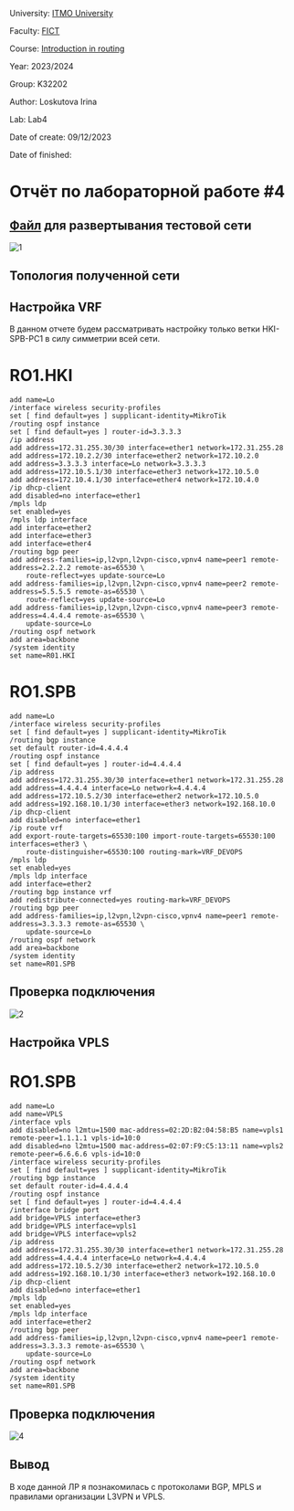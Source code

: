 University: [ITMO University](https://itmo.ru/ru/)

Faculty: [FICT](https://fict.itmo.ru)

Course: [Introduction in routing](https://github.com/itmo-ict-faculty/introduction-in-routing)

Year: 2023/2024

Group: K32202

Author: Loskutova Irina

Lab: Lab4

Date of create: 09/12/2023

Date of finished:

# Отчёт по лабораторной работе #4

## [Файл](https://github.com/sgsoul/2023_2024-introduction_in_routing-k33202-loskutova_i_v/blob/main/lab4/topo4.clab.yml) для развертывания тестовой сети

![1](https://github.com/sgsoul/2023_2024-introduction_in_routing-k33202-loskutova_i_v/assets/93263659/aec68083-ab00-490f-8338-98dc6e043e48)


## Топология полученной сети




## Настройка VRF

В данном отчете будем рассматривать настройку только ветки HKI-SPB-PC1 в силу симметрии всей сети.

# RO1.HKI

```
add name=Lo
/interface wireless security-profiles
set [ find default=yes ] supplicant-identity=MikroTik
/routing ospf instance
set [ find default=yes ] router-id=3.3.3.3
/ip address
add address=172.31.255.30/30 interface=ether1 network=172.31.255.28
add address=172.10.2.2/30 interface=ether2 network=172.10.2.0
add address=3.3.3.3 interface=Lo network=3.3.3.3
add address=172.10.5.1/30 interface=ether3 network=172.10.5.0
add address=172.10.4.1/30 interface=ether4 network=172.10.4.0
/ip dhcp-client
add disabled=no interface=ether1
/mpls ldp
set enabled=yes
/mpls ldp interface
add interface=ether2
add interface=ether3
add interface=ether4
/routing bgp peer
add address-families=ip,l2vpn,l2vpn-cisco,vpnv4 name=peer1 remote-address=2.2.2.2 remote-as=65530 \
    route-reflect=yes update-source=Lo
add address-families=ip,l2vpn,l2vpn-cisco,vpnv4 name=peer2 remote-address=5.5.5.5 remote-as=65530 \
    route-reflect=yes update-source=Lo
add address-families=ip,l2vpn,l2vpn-cisco,vpnv4 name=peer3 remote-address=4.4.4.4 remote-as=65530 \
    update-source=Lo
/routing ospf network
add area=backbone
/system identity
set name=R01.HKI
```

# RO1.SPB

```
add name=Lo
/interface wireless security-profiles
set [ find default=yes ] supplicant-identity=MikroTik
/routing bgp instance
set default router-id=4.4.4.4
/routing ospf instance
set [ find default=yes ] router-id=4.4.4.4
/ip address
add address=172.31.255.30/30 interface=ether1 network=172.31.255.28
add address=4.4.4.4 interface=Lo network=4.4.4.4
add address=172.10.5.2/30 interface=ether2 network=172.10.5.0
add address=192.168.10.1/30 interface=ether3 network=192.168.10.0
/ip dhcp-client
add disabled=no interface=ether1
/ip route vrf
add export-route-targets=65530:100 import-route-targets=65530:100 interfaces=ether3 \
    route-distinguisher=65530:100 routing-mark=VRF_DEVOPS
/mpls ldp
set enabled=yes
/mpls ldp interface
add interface=ether2
/routing bgp instance vrf
add redistribute-connected=yes routing-mark=VRF_DEVOPS
/routing bgp peer
add address-families=ip,l2vpn,l2vpn-cisco,vpnv4 name=peer1 remote-address=3.3.3.3 remote-as=65530 \
    update-source=Lo
/routing ospf network
add area=backbone
/system identity
set name=R01.SPB
```

## Проверка подключения

![2](https://github.com/sgsoul/2023_2024-introduction_in_routing-k33202-loskutova_i_v/assets/93263659/9c773018-a56a-4060-b042-57b0a10584a3)


## Настройка VPLS

# RO1.SPB

```
add name=Lo
add name=VPLS
/interface vpls
add disabled=no l2mtu=1500 mac-address=02:2D:B2:04:58:B5 name=vpls1 remote-peer=1.1.1.1 vpls-id=10:0
add disabled=no l2mtu=1500 mac-address=02:07:F9:C5:13:11 name=vpls2 remote-peer=6.6.6.6 vpls-id=10:0
/interface wireless security-profiles
set [ find default=yes ] supplicant-identity=MikroTik
/routing bgp instance
set default router-id=4.4.4.4
/routing ospf instance
set [ find default=yes ] router-id=4.4.4.4
/interface bridge port
add bridge=VPLS interface=ether3
add bridge=VPLS interface=vpls1
add bridge=VPLS interface=vpls2
/ip address
add address=172.31.255.30/30 interface=ether1 network=172.31.255.28
add address=4.4.4.4 interface=Lo network=4.4.4.4
add address=172.10.5.2/30 interface=ether2 network=172.10.5.0
add address=192.168.10.1/30 interface=ether3 network=192.168.10.0
/ip dhcp-client
add disabled=no interface=ether1
/mpls ldp
set enabled=yes
/mpls ldp interface
add interface=ether2
/routing bgp peer
add address-families=ip,l2vpn,l2vpn-cisco,vpnv4 name=peer1 remote-address=3.3.3.3 remote-as=65530 \
    update-source=Lo
/routing ospf network
add area=backbone
/system identity
set name=R01.SPB
```

## Проверка подключения

![4](https://github.com/sgsoul/2023_2024-introduction_in_routing-k33202-loskutova_i_v/assets/93263659/2f4caaef-e452-4129-929e-b124e19938c7)


## Вывод

В ходе данной ЛР я познакомилась с протоколами BGP, MPLS и правилами организации L3VPN и VPLS.

